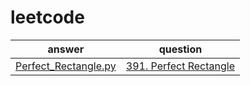# leetcode

| answer | question|
|--------| --------|
|[Perfect_Rectangle.py](https://github.com/xiaohu50/leetcode/blob/master/Perfect_Rectangle.py) | [391. Perfect Rectangle](https://leetcode.com/problems/perfect-rectangle/#/description)|
